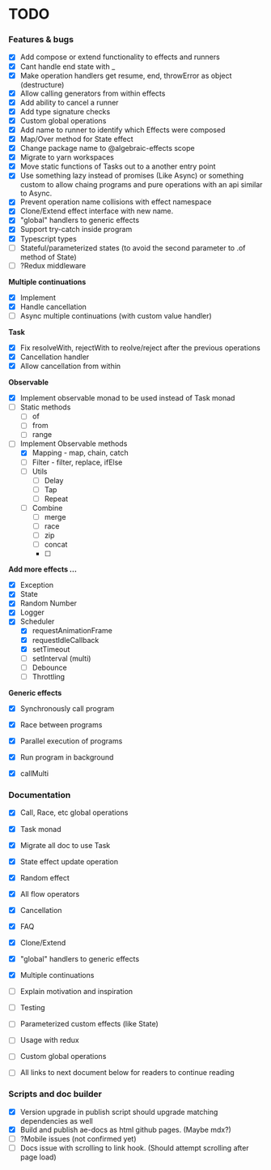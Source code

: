 # TODO

### Features & bugs
- [x] Add compose or extend functionality to effects and runners
- [x] Cant handle end state with _
- [x] Make operation handlers get resume, end, throwError as object (destructure)
- [x] Allow calling generators from within effects
- [x] Add ability to cancel a runner
- [x] Add type signature checks
- [x] Custom global operations
- [x] Add name to runner to identify which Effects were composed
- [x] Map/Over method for State effect
- [x] Change package name to @algebraic-effects scope
- [x] Migrate to yarn workspaces
- [x] Move static functions of Tasks out to a another entry point
- [x] Use something lazy instead of promises (Like Async) or something custom to allow chaing programs and pure operations with an api similar to Async.
- [x] Prevent operation name collisions with effect namespace
- [x] Clone/Extend effect interface with new name.
- [x] "global" handlers to generic effects
- [x] Support try-catch inside program
- [x] Typescript types
- [ ] Stateful/parameterized states (to avoid the second parameter to .of method of State)
- [ ] ?Redux middleware

**Multiple continuations**
  - [x] Implement
  - [x] Handle cancellation
  - [ ] Async multiple continuations (with custom value handler)

**Task**
  - [x] Fix resolveWith, rejectWith to reolve/reject after the previous operations
  - [x] Cancellation handler
  - [x] Allow cancellation from within

**Observable**
  - [x] Implement observable monad to be used instead of Task monad
  - [ ] Static methods
    - [ ] of
    - [ ] from
    - [ ] range
  - [ ] Implement Observable methods
    - [x] Mapping - map, chain, catch
    - [ ] Filter - filter, replace, ifElse
    - [ ] Utils
      - [ ] Delay
      - [ ] Tap
      - [ ] Repeat
    - [ ] Combine
      - [ ] merge
      - [ ] race
      - [ ] zip
      - [ ] concat
      - [ ] 

**Add more effects ...**
  - [x] Exception
  - [x] State
  - [x] Random Number
  - [x] Logger
  - [x] Scheduler
    - [x] requestAnimationFrame
    - [x] requestIdleCallback
    - [x] setTimeout
    - [ ] setInterval (multi)
    - [ ] Debounce
    - [ ] Throttling

**Generic effects**
  - [x] Synchronously call program
  - [x] Race between programs
  - [x] Parallel execution of programs
  - [x] Run program in background
  - [x] callMulti


### Documentation
- [x] Call, Race, etc global operations
- [x] Task monad
- [x] Migrate all doc to use Task
- [x] State effect update operation
- [x] Random effect
- [x] All flow operators
- [x] Cancellation
- [x] FAQ
- [x] Clone/Extend
- [x] "global" handlers to generic effects
- [x] Multiple continuations
- [ ] Explain motivation and inspiration
- [ ] Testing
- [ ] Parameterized custom effects (like State)
- [ ] Usage with redux
- [ ] Custom global operations
- [ ] All links to next document below for readers to continue reading


### Scripts and doc builder
- [x] Version upgrade in publish script should upgrade matching dependencies as well
- [x] Build and publish ae-docs as html github pages. (Maybe mdx?)
- [ ] ?Mobile issues (not confirmed yet)
- [ ] Docs issue with scrolling to link hook. (Should attempt scrolling after page load)
